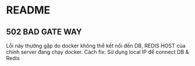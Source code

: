 # README
## 502 BAD GATE WAY
Lỗi này thường gặp do docker không thể kết nối đến DB, REDIS HOST của chính server đang chạy docker. Cách fix: Sử dụng local IP để connect DB & Redis